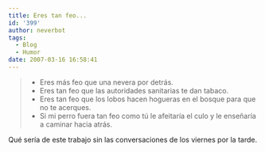 ```yaml
---
title: Eres tan feo...
id: '399'
author: neverbot
tags:
  - Blog
  - Humor
date: 2007-03-16 16:58:41
---
```


> *   Eres más feo que una nevera por detrás.
> *   Eres tan feo que las autoridades sanitarias te dan tabaco.
> *   Eres tan feo que los lobos hacen hogueras en el bosque para que no te acerques.
> *   Si mi perro fuera tan feo como tú le afeitaría el culo y le enseñaría a caminar hacia atrás.

Qué sería de este trabajo sin las conversaciones de los viernes por la tarde.